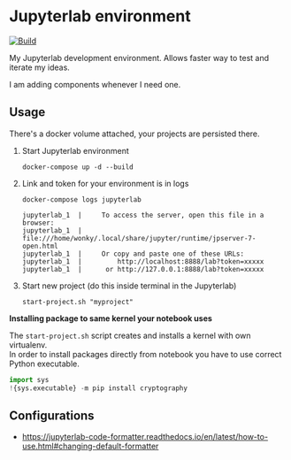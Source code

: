 # Jupyterlab environment

[![Build](https://github.com/wonkybream/jupyterdev/actions/workflows/build.yml/badge.svg?branch=main)](https://github.com/wonkybream/jupyterdev/actions/workflows/build.yml)

My Jupyterlab development environment. Allows faster way to test and iterate my ideas.

I am adding components whenever I need one.

## Usage

There's a docker volume attached, your projects are persisted there.

1. Start Jupyterlab environment
   ```shell
   docker-compose up -d --build
    ```
2. Link and token for your environment is in logs
    ```shell
   docker-compose logs jupyterlab

   jupyterlab_1  |     To access the server, open this file in a browser:
   jupyterlab_1  |         file:///home/wonky/.local/share/jupyter/runtime/jpserver-7-open.html
   jupyterlab_1  |     Or copy and paste one of these URLs:
   jupyterlab_1  |         http://localhost:8888/lab?token=xxxxx
   jupyterlab_1  |      or http://127.0.0.1:8888/lab?token=xxxxx
   ```
3. Start new project (do this inside terminal in the Jupyterlab)
    ```shell
   start-project.sh "myproject"
   ```

**Installing package to same kernel your notebook uses**

The `start-project.sh` script creates and installs a kernel with own virtualenv.  
In order to install packages directly from notebook you have to use correct Python executable.

```python
import sys
!{sys.executable} -m pip install cryptography
```

## Configurations

* https://jupyterlab-code-formatter.readthedocs.io/en/latest/how-to-use.html#changing-default-formatter
